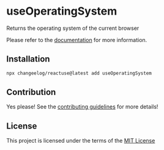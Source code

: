 # useOperatingSystem

Returns the operating system of the current browser

Please refer to the [documentation](#) for more information.

## Installation

```bash
npx changeelog/reactuse@latest add useOperatingSystem
```

## Contribution

Yes please! See the [contributing guidelines](#) for more details!

## License

This project is licensed under the terms of the [MIT License](/LICENSE)
